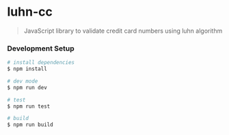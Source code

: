 # luhn-cc

> JavaScript library to validate credit card numbers using luhn algorithm

### Development Setup

```bash
# install dependencies
$ npm install

# dev mode
$ npm run dev

# test
$ npm run test

# build
$ npm run build
```
